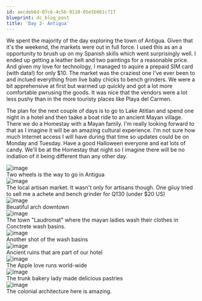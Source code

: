 ```yaml
---
id: aecdeb6d-07c6-4c5b-9110-05e5b061c717
blueprint: dc_blog_post
title: 'Day 2- Antigua'
---
```

We spent the majority of the day exploring the town of Antigua.  Given that it's the weekend, the markets were out in full force.  I used this as an a opportunity to brush up on my Spanish skills which went surprisingly well.  I ended up getting a leather belt and two paintings for a reasonable price.  And given my love for technology, I managed to aquire a prepaid SIM card (with data!) for only $10. The market was the craziest one I've ever been to and inclued everything from live baby chicks to bench grinders.  We were a bit apprehensive at first but warmed up quickly and got a lot more comfortable pwrusing the goods.   It was nice that the vendors were a lot less pushy than in the more touristy places like Playa del Carmen.

The plan for the next couple of days is to go to Lake Atitlan and spend one night in a hotel and then taake a boat ride to an ancient Mayan village. There we do a Homestay with a Mayan family. I'm really looking forward to that as I imagine it will be an amazing cultural experience. I'm not sure how much Internet access I will have during that time so updates could be on Monday and Tuesday.  Have a good Halloween everyone and eat lots of candy.  We'll be at the Homestay that night so I imagine there will be no indiation of it being different than any other day.


<img style="display:block;margin-right:auto;margin-left:auto;" alt="image" src="/images/dc_blog_posts/2011/10/wpid-IMG_0286.jpg" />
Two wheels is the way to go in Antigua

<img style="display:block;margin-right:auto;margin-left:auto;" alt="image" src="/images/dc_blog_posts/2011/10/wpid-IMG_0288.jpg" />
The local artisan market. It wasn't only for artisans though. One giiuy tried to sell me a achete and bench grinder for Q130 (under $20 US)

<img style="display:block;margin-right:auto;margin-left:auto;" alt="image" src="/images/dc_blog_posts/2011/10/wpid-IMG_0316.jpg" />
Beuatiful arch downtown

<img style="display:block;margin-right:auto;margin-left:auto;" alt="image" src="/images/dc_blog_posts/2011/10/wpid-IMG_0322.jpg" />
The town "Laudromat" where the mayan ladies wash their clothes in Conctrete wash basins.
<img style="display:block;margin-right:auto;margin-left:auto;" alt="image" src="/images/dc_blog_posts/2011/10/wpid-IMG_0323.jpg" />
 Another shot of the wash basins
<img style="display:block;margin-right:auto;margin-left:auto;" alt="image" src="/images/dc_blog_posts/2011/10/wpid-IMG_0335.jpg" />
 Ancient ruins that are part of our hotel
<img style="display:block;margin-right:auto;margin-left:auto;" alt="image" src="/images/dc_blog_posts/2011/10/wpid-IMG_0344.jpg" />
 The Apple love runs world-wide
<img style="display:block;margin-right:auto;margin-left:auto;" alt="image" src="/images/dc_blog_posts/2011/10/wpid-IMG_0345.jpg" />
The trunk bakery lady made delicious pastries
<img style="display:block;margin-right:auto;margin-left:auto;" alt="image" src="/images/dc_blog_posts/2011/10/wpid-IMG_0343.jpg" />
The colonial architecture here is amazing.